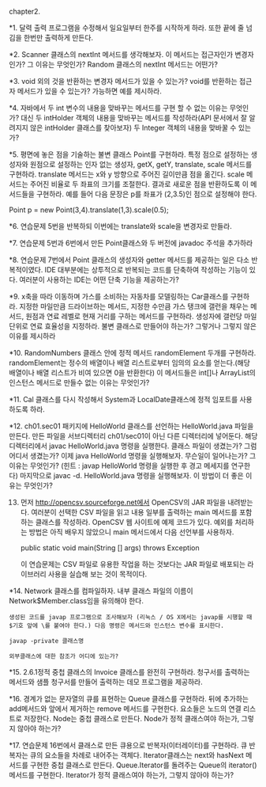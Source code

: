 chapter2.

*1. 달력 출력 프로그램을 수정해서 일요일부터 한주를 시작하게 하라. 또한 끝에 줄 넘김을 한번만 출력하게 만든다.

*2. Scanner 클래스의 nextInt 메서드를 생각해보자. 이 메서드는 접근자인가 변경자인가? 그 이유는 무엇인가? Random 클래스의 nextInt 메서드는 어떤가?

*3. void 외의 것을 반환하는 변경자 메서드가 있을 수 있는가? void를 반환하는 접근자 메서드가 있을 수 있는가? 가능하면 예를 제시하라.

*4. 자바에서 두 int 변수의 내용을 맞바꾸는 메서드를 구현 할 수 없는 이유는 무엇인가? 대신 두 intHolder 객체의 내용을 맞바꾸는 메서드를 작성하라(API 문서에서 잘 알려지지 않은 intHolder 클래스를 찾아보자) 두 Integer 객체의 내용을 맞바꿀 수 있는가?

*5. 평면에 놓은 점을 기술하는 불변 클래스 Point를 구현하라. 특정 점으로 설정하는 생성자와 원점으로 설정하는 인자 없는 생성자,  getX, getY, translate, scale 메서드를 구현하라. translate 메서드는 x와 y 방향으로 주어진 길이만큼 점을 옮긴다. scale 메서드는 주어진 비율로 두 좌표의 크기를 조절한다. 결과로 새로운 점을 반환하도록 이 메서드들을 구현하라. 예를 들어 다음 문장은 p를 좌표가 (2,3.5)인 점으로 설정해야 한다. 

   Point p = new Point(3,4).translate(1,3).scale(0.5);

*6. 연습문제 5번을 반복하되 이번에는 translate와 scale을 변경자로 만들라.

*7. 연습문제 5번과 6번에서 만든 Point클래스와 두 버전에 javadoc 주석을 추가하라

*8. 연습문제 7번에서 Point 클래스의 생성자와 getter 메서드를 제공하는 일은 다소 반복적이였다. IDE 대부분에는 상투적으로 반복되는 코드를 단축하여 작성하는 기능이 있다. 여러분이 사용하는 IDE는 어떤 단축 기능을 제공하는가?

*9. x축을 따라 이동하며 가스를 소비하는 자동차를 모델링하는 Car클래스를 구현하라. 지정한 마일만큼 드라이브하는 메서드, 지정한 수만큼 가스 탱크에 갤런을 채우는 메서드, 원점과 연료 레벨로 현재 거리를 구하는 메서드를 구현하라. 생성자에 갤런당 마일 단위로 연료 효율성을 지정하라. 불변 클래스로 만들어야 하는가? 그렇거나 그렇지 않은 이유를 제시하라

*10. RandomNumbers 클래스 안에 정적 메서드 randomElement 두개를 구현하라. randomElement는 정수의 배열이나 배열 리스트로부터 임의의 요소를 얻는다.(해당 배열이나 배열 리스트가 비여 있으면 0을 반환한다) 이 메서드들은 int[]나 ArrayList<Integer>의 인스턴스 메서드로 만들수 없는 이유는 무엇인가?

*11. Cal 클래스를 다시 작성해서 System과 LocalDate클래스에 정적 임포트를 사용하도록 하라.

*12. ch01.sec01 패키지에 HelloWorld 클래스를 선언하는 HelloWorld.java 파일을 만든다. 만든 파일을 서브디렉터리 ch01/sec01이 아닌 다른 디렉터리에 넣어둔다. 해당 디렉터리에서 javac HelloWorld.java 명령을 실행한다. 클래스 파일이 생겼는가? 그럼 어디서 생겼는가? 이제 java HelloWorld 명령을 실행해보자. 무슨일이 일어나는가? 그 이유는 무엇인가? (힌트 : javap HelloWorld 명령을 실행한 후 경고 메세지를 연구한다) 마지막으로 javac -d. HelloWorld.java 명령을 실행해보자. 이 방법이 더 좋은 이유는 무엇인가?

13. 먼저 http://opencsv.sourceforge.net에서 OpenCSV의 JAR 파일을 내려받는다. 여러분이 선택한  CSV 파일을 읽고 내용 일부를 출력하는 main 메서드를 포함하는 클래스를 작성하라. OpenCSV 웹 사이트에 예제 코드가 있다. 예외를 처리하는 방법은 아직 배우지 않았으니 main 메서드에서 다음 선언부를 사용하자. 

    public static void main(String [] args) throws Exception

    이 연습문제는 CSV 파일로 유용한 작업을 하는 것보다는 JAR 파일로 배포되는 라이브러리 사용을 실습해 보는 것이 목적이다.

*14. Network 클래스를 컴파일하자. 내부 클래스 파일의 이름이 Network$Member.class임을 유의해야 한다. 

    생성된 코드를 javap 프로그램으로 조사해보자 (리눅스 / OS X에서는 javap를 시행할 때 $기호 앞에 \를 붙여야 한다.) 다음 명령은 메서드와 인스턴스 변수를 표시한다.

    javap -private 클래스명

    외부클래스에 대한 참조가 어디에 있는가?

*15. 2.6.1정적 중첩 클래스의 Invoice 클래스를 완전히 구현하라. 청구서를 출력하는 메서드와 샘플 청구서를 만들어 출력하는 데모 프로그램을 제공하라. 

*16. 경계가 없는 문자열의 큐를 표현하는 Queue 클래스를 구현하라. 뒤에 추가하는 add메서드와 앞에서 제거하는 remove 메서드를 구현한다. 요소들은 노드의 연결 리스트로 저장한다. Node는 중첩 클래스로 만든다. Node가 정적 클래스여야 하는가, 그렇지 않아야 하는가?

*17. 연습문제 16번에서 클래스로 만든 큐용으로 반복자(이터레이터)를 구현하라. 큐 반복자는 큐의 요소들을 차례로 내어주는 객체다. Iterator클래스는 next와 hasNext 메서드를 구현한 중첩 클래스로 만든다. Queue.Iterator를 돌려주는 Queue의 iterator() 메서드를 구현한다. Iterator가 정적 클래스여야 하는가, 그렇지 않아야 하는가?
